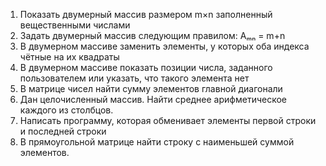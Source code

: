 1. Показать двумерный массив размером m×n заполненный вещественными числами
2. Задать двумерный массив следующим правилом: Aₘₙ = m+n
3. В двумерном массиве заменить элементы, у которых оба индекса чётные на их квадраты
4. В двумерном массиве показать позиции числа, заданного пользователем или указать, что такого элемента нет
5. В матрице чисел найти сумму элементов главной диагонали
6. Дан целочисленный массив. Найти среднее арифметическое каждого из столбцов.
7. Написать программу, которая обменивает элементы первой строки и последней строки
8. В прямоугольной матрице найти строку с наименьшей суммой элементов.
